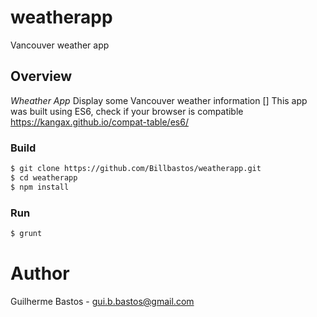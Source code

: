 # weatherapp
Vancouver weather app

## Overview

*Wheather App* Display some Vancouver weather information []
This app was built using ES6, check if your browser is compatible https://kangax.github.io/compat-table/es6/

### Build

```sh
$ git clone https://github.com/Billbastos/weatherapp.git
$ cd weatherapp
$ npm install
```

### Run
```sh
$ grunt
```

Author
======

Guilherme Bastos - gui.b.bastos@gmail.com

